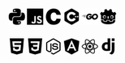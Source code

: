 <h3 align="center">
    <img alt="Python" height=32 src="./icons/python.svg">
    <img alt="JavaScript" height=32 src="./icons/javascript.svg">
    <img alt="C" height=32 src="./icons/c.svg">
    <img alt="C++" height=32 src="./icons/cplusplus.svg">
    <img alt="GO" height=32 src="./icons/go.svg">
    <img alt="GO" height=32 src="./icons/godotengine.svg">
</h3>

<h3 align="center">
    <img alt="HTML" height=32 src="./icons/html5.svg">
    <img alt="JavaScript" height=32 src="./icons/css3.svg">
    <img alt="NodeJS" height=32 src="./icons/nodedotjs.svg">
    <img alt="Angular" height=32 src="./icons/angular.svg">
    <img alt="React" height=32 src="./icons/react.svg">
    <img alt="Django" height=32 src="./icons/django.svg">
</h3>
